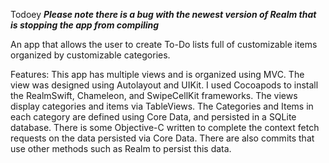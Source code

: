 Todoey
***Please note there is a bug with the newest version of Realm that is stopping the app from compiling***

An app that allows the user to create To-Do lists full of customizable items organized by customizable categories.

Features: This app has multiple views and is organized using MVC. The view was designed using Autolayout and UIKit. I used Cocoapods to install the RealmSwift, Chameleon, and SwipeCellKit frameworks. The views display categories and items via TableViews. The Categories and Items in each category are defined using Core Data, and persisted in a SQLite database. There is some Objective-C written to complete the context fetch requests on the data persisted via Core Data. There are also commits that use other methods such as Realm to persist this data.
